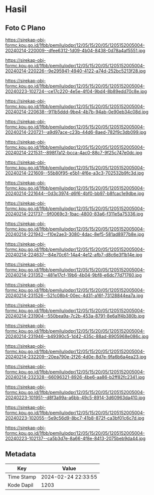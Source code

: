 # Hasil

## Foto C Plano

https://sirekap-obj-formc.kpu.go.id/1fbb/pemilu/pdpr/12/05/15/20/05/1205152005004-20240214-220009--dfee6312-1d09-4b04-8438-0d78a4af5551.jpg

https://sirekap-obj-formc.kpu.go.id/1fbb/pemilu/pdpr/12/05/15/20/05/1205152005004-20240214-220226--9e295941-4940-4122-a74d-252bc5213f28.jpg

https://sirekap-obj-formc.kpu.go.id/1fbb/pemilu/pdpr/12/05/15/20/05/1205152005004-20240223-102724--ce17c220-4e5e-4f04-9bd4-8b89edd70c8e.jpg

https://sirekap-obj-formc.kpu.go.id/1fbb/pemilu/pdpr/12/05/15/20/05/1205152005004-20240214-220638--911b5ddd-9be4-4b7b-94ab-0e90eb34c08d.jpg

https://sirekap-obj-formc.kpu.go.id/1fbb/pemilu/pdpr/12/05/15/20/05/1205152005004-20240214-220721--a9d97ace-c23b-44d6-8aed-782f9c3db099.jpg

https://sirekap-obj-formc.kpu.go.id/1fbb/pemilu/pdpr/12/05/15/20/05/1205152005004-20240214-221531--898f7a12-bcca-4ac0-88c7-9f25c747e0dc.jpg

https://sirekap-obj-formc.kpu.go.id/1fbb/pemilu/pdpr/12/05/15/20/05/1205152005004-20240214-221609--55b80f95-e5b1-4f6e-a3c3-702532b9fc3d.jpg

https://sirekap-obj-formc.kpu.go.id/1fbb/pemilu/pdpr/12/05/15/20/05/1205152005004-20240214-221644--0d3c3974-d6f6-4bf0-bb97-b8fcac1e9dbe.jpg

https://sirekap-obj-formc.kpu.go.id/1fbb/pemilu/pdpr/12/05/15/20/05/1205152005004-20240214-221737--9f0069c3-1bac-4800-83a6-f311e5a75336.jpg

https://sirekap-obj-formc.kpu.go.id/1fbb/pemilu/pdpr/12/05/15/20/05/1205152005004-20240214-221942--f10e2ae3-3080-4dac-8ef5-581ad8977b8e.jpg

https://sirekap-obj-formc.kpu.go.id/1fbb/pemilu/pdpr/12/05/15/20/05/1205152005004-20240214-224637--84e70c61-14a4-4e12-afb7-d8c6e3f1b14e.jpg

https://sirekap-obj-formc.kpu.go.id/1fbb/pemilu/pdpr/12/05/15/20/05/1205152005004-20240214-231352--481e17cf-19b6-4b04-9bf8-e6dc77d71760.jpg

https://sirekap-obj-formc.kpu.go.id/1fbb/pemilu/pdpr/12/05/15/20/05/1205152005004-20240214-231526--521c08b4-00ec-4d31-a16f-73128844ea7a.jpg

https://sirekap-obj-formc.kpu.go.id/1fbb/pemilu/pdpr/12/05/15/20/05/1205152005004-20240214-231904--550bea9a-7c2b-453a-8791-8e6a1f4b380b.jpg

https://sirekap-obj-formc.kpu.go.id/1fbb/pemilu/pdpr/12/05/15/20/05/1205152005004-20240214-231946--b49390c5-1d42-435c-88ad-8905968e086c.jpg

https://sirekap-obj-formc.kpu.go.id/1fbb/pemilu/pdpr/12/05/15/20/05/1205152005004-20240214-232209--20ea790e-2f26-4d0e-8d7e-9fa6b6a4ea23.jpg

https://sirekap-obj-formc.kpu.go.id/1fbb/pemilu/pdpr/12/05/15/20/05/1205152005004-20240214-232328--66096321-8926-4be6-aa86-b2ff82fc2341.jpg

https://sirekap-obj-formc.kpu.go.id/1fbb/pemilu/pdpr/12/05/15/20/05/1205152005004-20240223-101951--d8f3a99a-a6bb-49c5-8914-3d60963da410.jpg

https://sirekap-obj-formc.kpu.go.id/1fbb/pemilu/pdpr/12/05/15/20/05/1205152005004-20240223-102055--5e9c56d9-8bc7-41b8-872f-ca3bf01c6c7d.jpg

https://sirekap-obj-formc.kpu.go.id/1fbb/pemilu/pdpr/12/05/15/20/05/1205152005004-20240223-102137--ca5b3d7e-8a66-4f8e-8413-2075beb9da44.jpg


## Metadata

| Key        | Value               |
| ---------- | ------------------- |
| Time Stamp | 2024-02-24 22:33:55 |
| Kode Dapil | 1203                |



